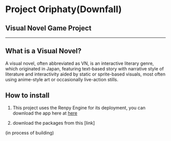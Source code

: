 # Project Oriphaty(Downfall)


## Visual Novel Game Project
---

## What is a Visual Novel?
A visual novel, often abbreviated as VN, is an interactive literary genre, which originated in Japan, featuring text-based story with narrative style of literature and interactivity aided by static or sprite-based visuals, most often using anime-style art or occasionally live-action stills.

## How to install
1. This project uses the Renpy Engine for its deployment, you can download the app here at [here](https://www.renpy.org/)

2. download the packages from this [link]

(in process of building)

